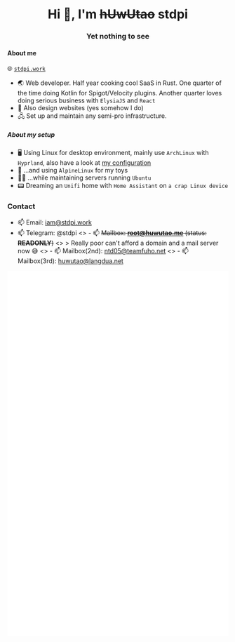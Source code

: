 <h1 align=center>Hi 👋, I'm <del>hUwUtao</del> stdpi</h1>
<h3 align=center>Yet nothing to see</h3>

#### About me

🌐 [`stdpi.work`](https://stdpi.work)

- 🌏 Web developer. Half year cooking cool SaaS in Rust. One quarter of the time doing Kotlin for Spigot/Velocity plugins. Another quarter loves doing serious business with `ElysiaJS` and `React`
- 📐 Also design websites (yes somehow I do)
- 🖧 Set up and maintain any semi-pro infrastructure.

##### About my setup

- 🖥️ Using Linux for desktop environment, mainly use `ArchLinux` with `Hyprland`, also have a look at [my configuration](https://github.com/hUwUtao/hyprdot)
- 🤖 ...and using `AlpineLinux` for my toys
- 👨‍💻 ...while maintaining servers running `Ubuntu`
- 📟 Dreaming an `Unifi` home with `Home Assistant` on `a crap Linux device`

### Contact
- 📫 Email: iam@stdpi.work
- 📫 Telegram: @stdpi
<> - 📫 ~~Mailbox: **root@huwutao.me** (status: **READONLY**)~~
<>  > Really poor can't afford a domain and a mail server now 😅
<> - 📫 Mailbox(2nd): ntd05@teamfuho.net
<> - 📫 Mailbox(3rd): huwutao@langdua.net


![Metrics](https://raw.githubusercontent.com/hUwUtao/hUwUtao/main/github-metrics.svg)

